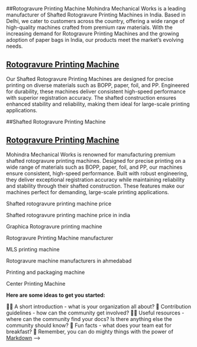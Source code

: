 ##Rotogravure Printing Machine
Mohindra Mechanical Works is a leading manufacturer of Shafted Rotogravure Printing Machines in India.
Based in Delhi, we cater to customers across the country, offering a wide range of high-quality machines 
crafted from premium raw materials. With the increasing demand for Rotogravure Printing Machines and the growing 
adoption of paper bags in India, our products meet the market’s evolving needs.
## [Rotogravure Printing Machine](https://mohindramechanicalwork.com/shafted-rotogravure-printing-machine/)
Our Shafted Rotogravure Printing Machines are designed for precise printing on diverse materials such as BOPP,
paper, foil, and PP. Engineered for durability, these machines deliver consistent high-speed performance with superior 
registration accuracy. The shafted construction ensures enhanced stability and reliability, making them ideal for large-scale printing applications.


##Shafted Rotogravure Printing Machine
## [Rotogravure Printing Machine](https://mohindramechanicalwork.com/shafted-rotogravure-printing-machine/)
Mohindra Mechanical Works is renowned for manufacturing premium shafted rotogravure printing machines.
Designed for precise printing on a wide range of materials such as BOPP, paper, foil, and PP, our machines
ensure consistent, high-speed performance. Built with robust engineering, they deliver exceptional registration 
accuracy while maintaining reliability and stability through their shafted construction. These features make our machines 
perfect for demanding, large-scale printing applications.

Shafted rotogravure printing machine price

Shafted rotogravure printing machine price in india

Graphica Rotogravure printing machine

Rotogravure Printing Machine manufacturer

MLS printing machine

Rotogravure machine manufacturers in ahmedabad

Printing and packaging machine

Center Printing Machine








**Here are some ideas to get you started:**

🙋‍♀️ A short introduction - what is your organization all about?
🌈 Contribution guidelines - how can the community get involved?
👩‍💻 Useful resources - where can the community find your docs? Is there anything else the community should know?
🍿 Fun facts - what does your team eat for breakfast?
🧙 Remember, you can do mighty things with the power of [Markdown](https://docs.github.com/github/writing-on-github/getting-started-with-writing-and-formatting-on-github/basic-writing-and-formatting-syntax)
-->
